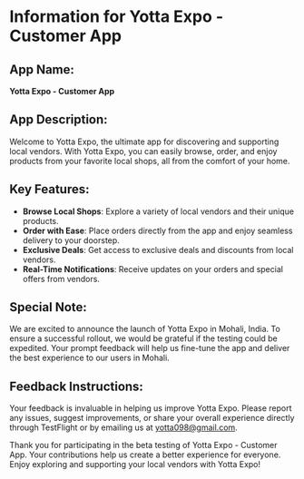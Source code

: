 # Information for Yotta Expo - Customer App

## App Name:
**Yotta Expo - Customer App**

## App Description:
Welcome to Yotta Expo, the ultimate app for discovering and supporting local vendors. With Yotta Expo, you can easily browse, order, and enjoy products from your favorite local shops, all from the comfort of your home. 

## Key Features:
- **Browse Local Shops**: Explore a variety of local vendors and their unique products.
- **Order with Ease**: Place orders directly from the app and enjoy seamless delivery to your doorstep.
- **Exclusive Deals**: Get access to exclusive deals and discounts from local vendors.
- **Real-Time Notifications**: Receive updates on your orders and special offers from vendors.

## Special Note:
We are excited to announce the launch of Yotta Expo in Mohali, India. To ensure a successful rollout, we would be grateful if the testing could be expedited. Your prompt feedback will help us fine-tune the app and deliver the best experience to our users in Mohali.

## Feedback Instructions:
Your feedback is invaluable in helping us improve Yotta Expo. Please report any issues, suggest improvements, or share your overall experience directly through TestFlight or by emailing us at yotta098@gmail.com.

Thank you for participating in the beta testing of Yotta Expo - Customer App. Your contributions help us create a better experience for everyone. Enjoy exploring and supporting your local vendors with Yotta Expo!
